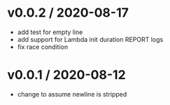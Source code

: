 
v0.0.2 / 2020-08-17
===================

  * add test for empty line
  * add support for Lambda init duration REPORT logs
  * fix race condition

v0.0.1 / 2020-08-12
===================

  * change to assume newline is stripped
